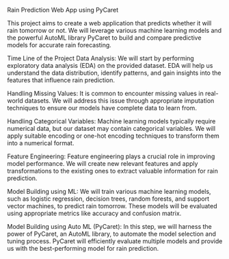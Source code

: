 Rain Prediction Web App using PyCaret

This project aims to create a web application that predicts whether it will rain tomorrow or not. We will leverage various machine learning models and the powerful AutoML library PyCaret to build and compare predictive models for accurate rain forecasting.

Time Line of the Project
Data Analysis: We will start by performing exploratory data analysis (EDA) on the provided dataset. EDA will help us understand the data distribution, identify patterns, and gain insights into the features that influence rain prediction.

Handling Missing Values: It is common to encounter missing values in real-world datasets. We will address this issue through appropriate imputation techniques to ensure our models have complete data to learn from.

Handling Categorical Variables: Machine learning models typically require numerical data, but our dataset may contain categorical variables. We will apply suitable encoding or one-hot encoding techniques to transform them into a numerical format.

Feature Engineering: Feature engineering plays a crucial role in improving model performance. We will create new relevant features and apply transformations to the existing ones to extract valuable information for rain prediction.

Model Building using ML: We will train various machine learning models, such as logistic regression, decision trees, random forests, and support vector machines, to predict rain tomorrow. These models will be evaluated using appropriate metrics like accuracy and confusion matrix.

Model Building using Auto ML (PyCaret): In this step, we will harness the power of PyCaret, an AutoML library, to automate the model selection and tuning process. PyCaret will efficiently evaluate multiple models and provide us with the best-performing model for rain prediction.
